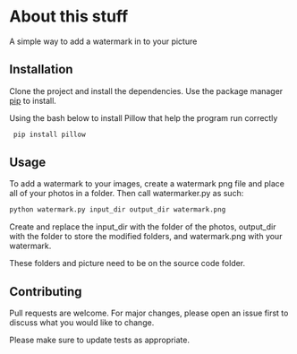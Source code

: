 

# About this stuff
A simple way to add a watermark in to your picture 


## Installation
Clone the project and install the dependencies.
Use the package manager [pip](https://pip.pypa.io/en/stable/) to install.

Using the bash below to install Pillow that help the program run correctly

```bash
 pip install pillow
```

## Usage
To add a watermark to your images, create a watermark png file and place all of your photos in a folder. Then call watermarker.py as such:
```python
python watermark.py input_dir output_dir watermark.png
```
Create and replace the input_dir with the folder of the photos, output_dir with the folder to store the modified folders, and watermark.png with your watermark.

These folders and picture need to be on the source code folder.
## Contributing

Pull requests are welcome. For major changes, please open an issue first
to discuss what you would like to change.

Please make sure to update tests as appropriate.
